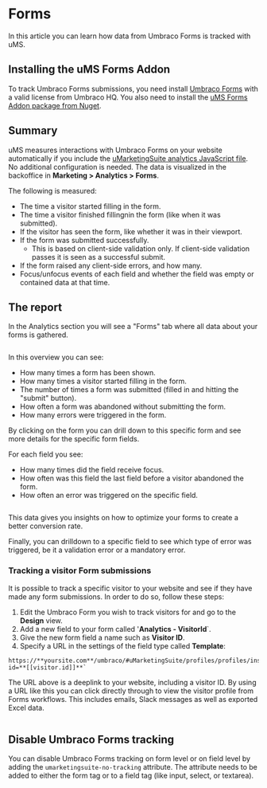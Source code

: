 # Forms

In this article you can learn how data from Umbraco Forms is tracked with uMS.

## Installing the uMS Forms Addon

To track Umbraco Forms submissions, you need install [Umbraco Forms](https://umbraco.com/products/add-ons/forms/) with a valid license from Umbraco HQ. You also need to install the [uMS Forms Addon package from Nuget](https://www.nuget.org/packages/uMarketingSuite.UmbracoForms).

## Summary

uMS measures interactions with Umbraco Forms on your website automatically if you include the [uMarketingSuite analytics JavaScript file](/analytics/clientside-events-and-additional-javascript-files/). No additional configuration is needed. The data is visualized in the backoffice in **Marketing > Analytics > Forms**.

The following is measured:

- The time a visitor started filling in the form.
- The time a visitor finished fillingnin the form (like when it was submitted).
- If the visitor has seen the form, like whether it was in their viewport.
- If the form was submitted successfully.
  - This is based on client-side validation only. If client-side validation passes it is seen as a successful submit.
- If the form raised any client-side errors, and how many.
- Focus/unfocus events of each field and whether the field was empty or contained data at that time.

## The report

In the Analytics section you will see a "Forms" tab where all data about your forms is gathered.

![]()

In this overview you can see:

- How many times a form has been shown.
- How many times a visitor started filling in the form.
- The number of times a form was submitted (filled in and hitting the "submit" button).
- How often a form was abandoned without submitting the form.
- How many errors were triggered in the form.

By clicking on the form you can drill down to this specific form and see more details for the specific form fields.

For each field you see:

- How many times did the field receive focus.
- How often was this field the last field before a visitor abandoned the form.
- How often an error was triggered on the specific field.

![]()

This data gives you insights on how to optimize your forms to create a better conversion rate.

Finally, you can drilldown to a specific field to see which type of error was triggered, be it a validation error or a mandatory error.

### Tracking a visitor Form submissions

It is possible to track a specific visitor to your website and see if they have made any form submissions. In order to do so, follow these steps:

1. Edit the Umbraco Form you wish to track visitors for and go to the **Design** view.
2. Add a new field to your form called '**Analytics - VisitorId**`.
3. Give the new form field a name such as **Visitor ID**.
4. Specify a URL in the settings of the field type called **Template**:

```console
https://**yoursite.com**/umbraco/#uMarketingSuite/profiles/profiles/insights?id=**[[visitor.id]]**`
```

The URL above is a deeplink to your website, including a visitor ID. By using a URL like this you can click directly through to view the visitor profile from Forms workflows. This includes emails, Slack messages as well as exported Excel data.

![]()

## Disable Umbraco Forms tracking

You can disable Umbraco Forms tracking on form level or on field level by adding the `umarketingsuite-no-tracking` attribute. The attribute needs to be added to either the form tag or to a field tag (like input, select, or textarea).
